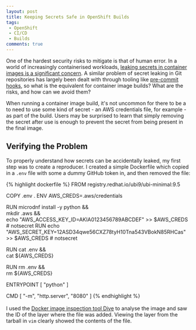 ```yaml
---
layout: post
title: Keeping Secrets Safe in OpenShift Builds
tags: 
 - OpenShift
 - CI/CD
 - Builds
comments: true
---
```


One of the hardest security risks to mitigate is that of human error. In a world of increasingly containerised workloads, [leaking secrets in container images is a significant concern](https://dl.acm.org/doi/abs/10.1145/3579856.3590329). A similar problem of secret leaking in Git repositories has largely been dealt with through tooling like [pre-commit hooks](https://pre-commit.com/hooks.html), so what is the equivalent for container image builds? What are the risks, and how can we avoid them?


When running a container image build, it's not uncommon for there to be a to need to use some kind of secret - an AWS credentials file, for example - as part of the build. Users may be surprised to learn that simply removing the secret after use is enough to prevent the secret from being present in the final image.


## Verifying the Problem
To properly understand how secrets can be accidentally leaked, my first step was to create a reproducer. I created a simple Dockerfile which copied in a `.env` file with some a dummy GitHub token in, and then removed the file:

{% highlight dockerfile %}
FROM registry.redhat.io/ubi9/ubi-minimal:9.5

COPY .env .
ENV AWS_CREDS=.aws/credentials

RUN microdnf install -y python && \
    mkdir .aws && \
    echo "AWS_ACCESS_KEY_ID=AKIA0123456789ABCDEF" >> $AWS_CREDS # notsecret
RUN echo "AWS_SECRET_KEY=12ASD34qwe56CXZ78tyH10Tna543VBokN85RHCas" >> $AWS_CREDS # notsecret 

RUN cat .env && \
    cat ${AWS_CREDS}

RUN rm .env && \
        rm ${AWS_CREDS}

ENTRYPOINT [ "python" ]

CMD [ "-m", "http.server", "8080" ]
{% endhighlight %}  
&nbsp;   
I used the [Docker image inspection tool Dive](https://github.com/wagoodman/dive) to analyse the image and saw the ID of the layer where the file was added. Viewing the layer from the tarball in `vim` clearly showed the contents of the file.
